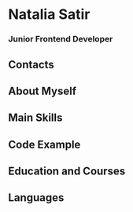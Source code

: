 # Natalia Satir
### Junior Frontend Developer
## Contacts
## About Myself
## Main Skills
## Code Example
## Education and Courses
## Languages
